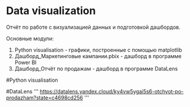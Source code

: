 # Data visualization
Отчёт по работе с визуализацией данных и подготовкой дашбордов.

Основные модули:
  1. Python visualisation - графики, построенные с помощью matplotlib
  2. Дашборд_Маркетинговые кампании.pbix - дашборд в программе Power BI
  3. Дашборд_Отчёт по продажам - дашборд в программе DataLens

#Python visualisation

#DataLens
'''
https://datalens.yandex.cloud/ky4vw5ygai5s6-otchyot-po-prodazham?state=c4698cd256
'''
